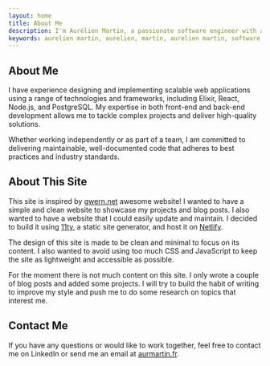 ```yaml
---
layout: home
title: About Me
description: I'm Aurélien Martin, a passionate software engineer with a focus on fullstack web development.
keywords: aurelien martin, aurelien, martin, aurelien martin, software engineer, software developer, fullstack developer, fullstack web developer, web developer, web engineer, react developer, react engineer, nodejs developer, nodejs engineer, javascript developer, javascript engineer, typescript developer, typescript engineer, postgresql developer, postgresql engineer, reactjs developer, reactjs engineer, nodejs developer, nodejs engineer, javascript developer, javascript engineer, typescript developer, typescript engineer, postgresql developer, postgresql engineer
---
```


## About Me

I have experience designing and implementing scalable web applications using a range of technologies and frameworks, including Elixir, React, Node.js, and PostgreSQL. My expertise in both front-end and back-end development allows me to tackle complex projects and deliver high-quality solutions.

Whether working independently or as part of a team, I am committed to delivering maintainable, well-documented code that adheres to best practices and industry standards.

## About This Site

This site is inspired by [gwern.net](https://www.gwern.net/) awesome website! I wanted to have a simple and clean website to showcase my projects and blog posts. I also wanted to have a website that I could easily update and maintain. I decided to build it using [11ty](https://www.11ty.dev/), a static site generator, and host it on [Netlify](https://www.netlify.com/).

The design of this site is made to be clean and minimal to focus on its content. I also wanted to avoid using too much CSS and JavaScript to keep the site as lightweight and accessible as possible.

For the moment there is not much content on this site. I only wrote a couple of blog posts and added some projects. I will try to build the habit of writing to improve my style and push me to do some research on topics that interest me.

## Contact Me

If you have any questions or would like to work together, feel free to contact me on LinkedIn or send me an email at [aurmartin.fr](mailto:aurmartin.fr).
